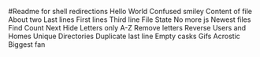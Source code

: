 #Readme for shell redirections
Hello World
Confused smiley
Content of file
About two
Last lines
First lines
Third line
File
State
No more js
Newest files
Find
Count
Next
Hide
Letters only
A-Z
Remove letters
Reverse
Users and Homes
Unique
Directories
Duplicate last line
Empty casks
Gifs
Acrostic
Biggest fan
